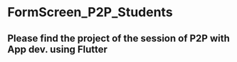 # FormScreen_P2P_Students

## Please find the project of the session of P2P with App dev. using Flutter
